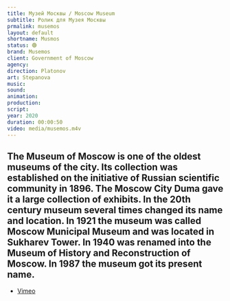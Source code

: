 ```yaml
---
title: Музей Москвы / Moscow Museum
subtitle: Ролик для Музея Москвы
prmalink: musemos
layout: default
shortname: Musmos
status: 🟢
brand: Musemos
client: Government of Moscow
agency:
direction: Platonov
art: Stepanova
music:  
sound:
animation:  
production:  
script:
year: 2020
duration: 00:00:50
video: media/musemos.m4v
---
```


The Museum of Moscow is one of the oldest museums of the city. Its collection was established on the initiative of Russian scientific community in 1896. The Moscow City Duma gave it a large collection of exhibits. In the 20th century museum several times changed its name and location. In 1921 the museum was called Moscow Municipal Museum and was located in Sukharev Tower. In 1940 was renamed into the Museum of History and Reconstruction of Moscow. In 1987 the museum got its present name.
---

+ [Vimeo](xxxxx)
